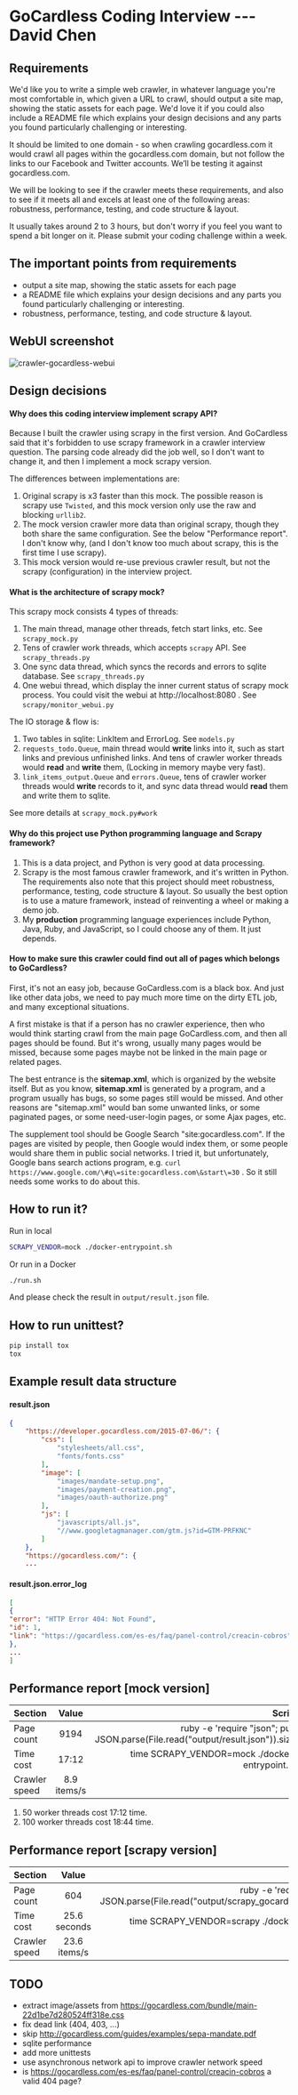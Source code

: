 GoCardless Coding Interview --- David Chen
==================================


Requirements
----------------------------------
We'd like you to write a simple web crawler, in whatever language you're most comfortable in, which given a URL to crawl, should output a site map, showing the static assets for each page. We'd love it if you could also include a README file which explains your design decisions and any parts you found particularly challenging or interesting.

It should be limited to one domain - so when crawling gocardless.com it would crawl all pages within the gocardless.com domain, but not follow the links to our Facebook and Twitter accounts. We’ll be testing it against gocardless.com.

We will be looking to see if the crawler meets these requirements, and also to see if it meets all and excels at least one of the following areas: robustness, performance, testing, and code structure & layout.


It usually takes around 2 to 3 hours, but don't worry if you feel you want to spend a bit longer on it. Please submit your coding challenge within a week.


The important points from requirements
----------------------------------
* output a site map, showing the static assets for each page
* a README file which explains your design decisions and any parts you found particularly challenging or interesting.
* robustness, performance, testing, and code structure & layout.


WebUI screenshot
----------------------------------
![crawler-gocardless-webui](https://raw.githubusercontent.com/mvj3/scrapy-mock/master/crawler-gocardless-webui.png)



Design decisions
----------------------------------
#### Why does this coding interview implement scrapy API?
Because I built the crawler using scrapy in the first version. And
GoCardless said that it's forbidden to use scrapy framework in a crawler
interview question. The parsing code already did the job well, so I don't
want to change it, and then I implement a mock scrapy version.

The differences between implementations are:
1. Original scrapy is x3 faster than this mock. The possible reason is
   scrapy use `Twisted`, and this mock version only use the raw and
   blocking `urllib2`.
2. The mock version crawler more data than original scrapy, though they
  both share the same configuration. See the below "Performance report".
  I don't know why, (and I don't know too much about scrapy, this is the
  first time I use scrapy).
3. This mock version would re-use previous crawler result, but not the
  scrapy (configuration) in the interview project.

#### What is the architecture of scrapy mock?
This scrapy mock consists 4 types of threads:

1. The main thread, manage other threads, fetch start links, etc. See `scrapy_mock.py`
2. Tens of crawler work threads, which accepts `scrapy` API. See `scrapy_threads.py`
3. One sync data thread, which syncs the records and errors to sqlite database. See `scrapy_threads.py`
4. One webui thread, which display the inner current status of scrapy mock process.
   You could visit the webui at http://localhost:8080 . See `scrapy/monitor_webui.py`

The IO storage & flow is:

1. Two tables in sqlite: LinkItem and ErrorLog. See `models.py`
2. `requests_todo.Queue`, main thread would **write** links into it, such as
  start links and previous unfinished links. And tens of crawler worker
  threads would **read** and **write** them, (Locking in memory maybe
  very fast).
3. `link_items_output.Queue` and `errors.Queue`, tens of crawler worker threads would
   **write** records to it, and sync data thread would **read** them and
   write them to sqlite.

See more details at `scrapy_mock.py#work`

#### Why do this project use Python programming language and Scrapy framework?
1. This is a data project, and Python is very good at data processing.
2. Scrapy is the most famous crawler framework, and it's written in
   Python. The requirements also note that this project should meet
   robustness, performance, testing, code structure & layout. So usually
   the best option is to use a mature framework, instead of reinventing a
   wheel or making a demo job.
3. My **production** programming language experiences include Python, Java,
   Ruby, and JavaScript, so I could choose any of them. It just depends.

#### How to make sure this crawler could find out all of pages which belongs to GoCardless?
First, it's not an easy job, because GoCardless.com is a black box. And just like
other data jobs, we need to pay much more time on the dirty ETL job, and
many exceptional situations.

A first mistake is that if a person has no crawler experience, then who would think
starting crawl from the main page GoCardless.com, and then all pages should
be found. But it's wrong, usually many pages would be missed, because
some pages maybe not be linked in the main page or related pages.

The best entrance is the **sitemap.xml**, which is organized by the website itself.
But as you know, **sitemap.xml** is generated by a program, and a
program usually has bugs, so some pages still would be missed. And other
reasons are "sitemap.xml" would ban some unwanted links, or some
paginated pages, or some need-user-login pages, or some Ajax pages, etc.

The supplement tool should be Google Search "site:gocardless.com". If
the pages are visited by people, then Google would index them, or some
people would share them in public social networks. I tried it, but unfortunately, Google
bans search actions program, e.g. `curl https://www.google.com/\#q\=site:gocardless.com\&start\=30` .
So it still needs some works to do about this.




How to run it?
----------------------------------
Run in local

```bash
SCRAPY_VENDOR=mock ./docker-entrypoint.sh
```

Or run in a Docker

```bash
./run.sh
```

And please check the result in `output/result.json` file.


How to run unittest?
----------------------------------
```bash
pip install tox
tox
```


Example result data structure
----------------------------------
#### result.json
```json
{
    "https://developer.gocardless.com/2015-07-06/": {
        "css": [
            "stylesheets/all.css",
            "fonts/fonts.css"
        ],
        "image": [
            "images/mandate-setup.png",
            "images/payment-creation.png",
            "images/oauth-authorize.png"
        ],
        "js": [
            "javascripts/all.js",
            "//www.googletagmanager.com/gtm.js?id=GTM-PRFKNC"
        ]
    },
    "https://gocardless.com/": {
    ...
```

#### result.json.error_log
```json
[
{
"error": "HTTP Error 404: Not Found",
"id": 1,
"link": "https://gocardless.com/es-es/faq/panel-control/creacin-cobros"
},
...
]
```

Performance report [mock version]
----------------------------------
| Section       | Value         | Script                                                                                     |
|---------------|:-------------:|-------------------------------------------------------------------------------------------:|
| Page count    | 9194          | ruby -e 'require "json"; puts JSON.parse(File.read("output/result.json")).size'            |
| Time cost     | 17:12         | time SCRAPY_VENDOR=mock ./docker-entrypoint.sh                                             |
| Crawler speed | 8.9 items/s   |                                                                                            |

1. 50 worker threads cost 17:12 time.
2. 100 worker threads cost 18:44 time.


Performance report [scrapy version]
----------------------------------
| Section       | Value         | Script                                                                                     |
|---------------|:-------------:|-------------------------------------------------------------------------------------------:|
| Page count    | 604           | ruby -e 'require "json"; puts JSON.parse(File.read("output/scrapy_gocardless.json")).size' |
| Time cost     | 25.6 seconds  | time SCRAPY_VENDOR=scrapy ./docker-entrypoint.sh                                           |
| Crawler speed | 23.6 items/s  |                                                                                            |



TODO
----------------------------------
* extract image/assets from https://gocardless.com/bundle/main-22d1be7d280524ff318e.css
* fix dead link (404, 403, ...)
* skip http://gocardless.com/guides/examples/sepa-mandate.pdf
* sqlite performance
* add more unittests
* use asynchronous network api to improve crawler network speed
* is https://gocardless.com/es-es/faq/panel-control/creacin-cobros a valid 404 page?
